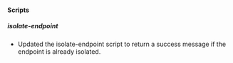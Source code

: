 
#### Scripts

##### isolate-endpoint

- Updated the isolate-endpoint script to return a success message if the endpoint is already isolated.
